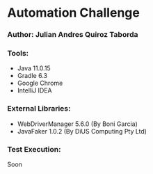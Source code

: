 # Automation Challenge
### Author: Julian Andres Quiroz Taborda
### Tools:
- Java 11.0.15
- Gradle 6.3
- Google Chrome
- IntelliJ IDEA
### External Libraries:
- WebDriverManager 5.6.0 (By Boni Garcia)
- JavaFaker 1.0.2 (By DiUS Computing Pty Ltd)
### Test Execution:
Soon